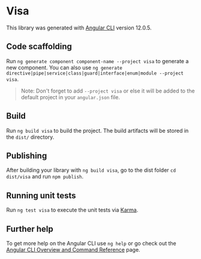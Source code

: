 # Visa

This library was generated with [Angular CLI](https://github.com/angular/angular-cli) version 12.0.5.

## Code scaffolding

Run `ng generate component component-name --project visa` to generate a new component. You can also use `ng generate directive|pipe|service|class|guard|interface|enum|module --project visa`.
> Note: Don't forget to add `--project visa` or else it will be added to the default project in your `angular.json` file. 

## Build

Run `ng build visa` to build the project. The build artifacts will be stored in the `dist/` directory.

## Publishing

After building your library with `ng build visa`, go to the dist folder `cd dist/visa` and run `npm publish`.

## Running unit tests

Run `ng test visa` to execute the unit tests via [Karma](https://karma-runner.github.io).

## Further help

To get more help on the Angular CLI use `ng help` or go check out the [Angular CLI Overview and Command Reference](https://angular.io/cli) page.

